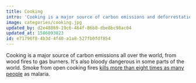 ```yaml
---
title: Cooking
intro: 'Cooking is a major source of carbon emissions and deforrestation all over the world.'
image: categories/cooking.jpg
updated_by: d2e48869-19c6-464f-86b8-dbe8bc98ac04
updated_at: 1586093823
id: e71796f8-4b3d-4f40-a1a8-527fb0fdf854
---
```


Cooking is a major source of carbon emissions all over the world, from wood fires to gas burners. It's also bloody dangerous in some parts of the world. Smoke from open cooking fires [kills more than eight times as many people](http://www.stoveteam.org/services/the-need) as malaria.
